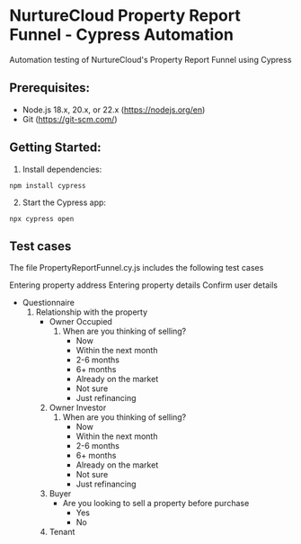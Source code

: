 # NurtureCloud Property Report Funnel - Cypress Automation

Automation testing of NurtureCloud's Property Report Funnel using Cypress

## Prerequisites:

- Node.js 18.x, 20.x, or 22.x (https://nodejs.org/en)
- Git (https://git-scm.com/)

## Getting Started:

1. Install dependencies:

```
npm install cypress
```

2. Start the Cypress app:

```
npx cypress open
```

## Test cases

The file PropertyReportFunnel.cy.js includes the following test cases

Entering property address
Entering property details
Confirm user details
- Questionnaire
	1. Relationship with the property
		- Owner Occupied
			1. When are you thinking of selling?
				- Now
				- Within the next month
				- 2-6 months
				- 6+ months
				- Already on the market
				- Not sure
				- Just refinancing
		2. Owner Investor
			1. When are you thinking of selling?
				- Now
				- Within the next month
				- 2-6 months
				- 6+ months
				- Already on the market
				- Not sure
				- Just refinancing
		3. Buyer
			- Are you looking to sell a property before purchase
				- Yes
				- No
		4. Tenant

